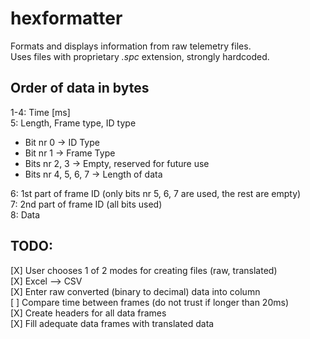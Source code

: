 # hexformatter

Formats and displays information from raw telemetry files.  
Uses files with proprietary *.spc* extension, strongly hardcoded.

## Order of data in bytes

1-4: Time [ms]  
5: Length, Frame type, ID type
  - Bit nr 0 -> ID Type
  - Bit nr 1 -> Frame Type
  - Bits nr 2, 3 -> Empty, reserved for future use
  - Bits nr 4, 5, 6, 7 -> Length of data

6: 1st part of frame ID (only bits nr 5, 6, 7 are used, the rest are empty)  
7: 2nd part of frame ID (all bits used)  
8: Data

## TODO:

[X] User chooses 1 of 2 modes for creating files (raw, translated)  
[X] Excel --> CSV  
[X] Enter raw converted (binary to decimal) data into column  
[ ] Compare time between frames (do not trust if longer than 20ms)  
[X] Create headers for all data frames  
[X] Fill adequate data frames with translated data  
